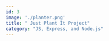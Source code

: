 ```yaml
---
id: 3
image: './planter.png'
title: " Just Plant It Project"
category: "JS, Express, and Node.js"
---
```

